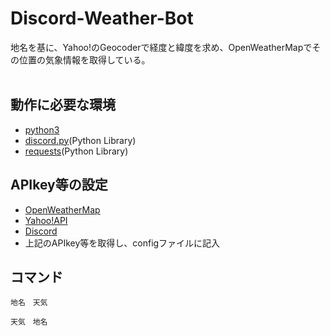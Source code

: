# Discord-Weather-Bot
地名を基に、Yahoo!のGeocoderで経度と緯度を求め、OpenWeatherMapでその位置の気象情報を取得している。<br>
<br>
## 動作に必要な環境
- [python3](https://www.python.org/downloads/)<br>
- [discord.py](https://github.com/Rapptz/discord.py)(Python Library)<br>
- [requests](https://github.com/requests/requests)(Python Library)<br>

## APIkey等の設定
- [OpenWeatherMap](https://openweathermap.org/)<br>
- [Yahoo!API](https://e.developer.yahoo.co.jp/register)<br>
- [Discord](https://discordapp.com/developers/applications/me)<br>
- 上記のAPIkey等を取得し、configファイルに記入

## コマンド
```
地名　天気
```
```
天気　地名
```
